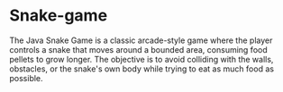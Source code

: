 # Snake-game
The Java Snake Game is a classic arcade-style game where the player controls a snake that moves around a bounded area, consuming food pellets to grow longer. The objective is to avoid colliding with the walls, obstacles, or the snake's own body while trying to eat as much food as possible.
